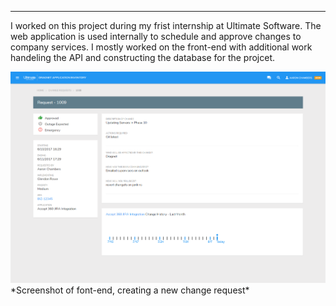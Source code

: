 
---
I worked on this project during my frist internship at Ultimate Software. The web application is used internally to schedule and approve changes to company services. I mostly worked on the front-end with additional work handeling the API and constructing the database for the projcet.

<img class="w-100 h-100 expandable img-fluid img-border" src="/static/images/cm2.0/Ultimate_site1.png">
*Screenshot of font-end, creating a new change request*